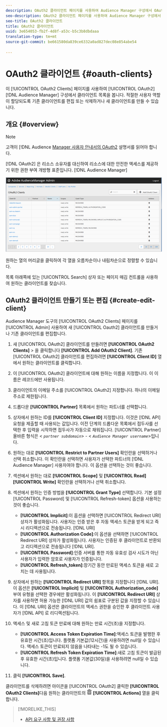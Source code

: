 ```yaml
---
description: OAuth2 클라이언트 페이지를 사용하여 Audience Manager 구성에서 OAuth2 클라이언트 목록을 봅니다. 적절한 사용자 역할이 할당되도록 기존 클라이언트를 편집 또는 삭제하거나 새 클라이언트를 만들 수 있습니다.
seo-description: OAuth2 클라이언트 페이지를 사용하여 Audience Manager 구성에서 OAuth2 클라이언트 목록을 봅니다. 적절한 사용자 역할이 할당되도록 기존 클라이언트를 편집 또는 삭제하거나 새 클라이언트를 만들 수 있습니다.
seo-title: OAuth2 클라이언트
title: OAuth2 클라이언트
uuid: 3e654053-fb2f-4d8f-a53c-b5c3b8dbdaaa
translation-type: tm+mt
source-git-commit: be661580da839ce6332a0ad827dec08e854abe54

---
```



# OAuth2 클라이언트 {#oauth-clients}

이 [!UICONTROL OAuth2 Clients] 페이지를 사용하여 [!UICONTROL OAuth2] [!DNL Audience Manager] 구성에서 클라이언트 목록을 봅니다. 적절한 사용자 역할이 할당되도록 기존 클라이언트를 편집 또는 삭제하거나 새 클라이언트를 만들 수 있습니다.

## 개요 {#overview}

<!-- c_oauth.xml -->

>[!NOTE]
>
>고객이 [!DNL Audience [Manager 사용자 안내서의 OAuth2](https://docs.adobe.com/content/help/en/audience-manager/user-guide/api-and-sdk-code/rest-apis/aam-api-getting-started.html#oauth) 설명서를 읽어야 합니다.

[!DNL OAuth2] 은 리소스 소유자를 대신하여 리소스에 대한 안전한 액세스를 제공하기 위한 권한 부여 개방형 표준입니다. [!DNL Audience Manager]

![](assets/oauth.png)

원하는 열의 머리글을 클릭하여 각 열을 오름차순이나 내림차순으로 정렬할 수 있습니다.

목록 아래쪽에 있는 [!UICONTROL Search] 상자 또는 페이지 매김 컨트롤을 사용하여 원하는 클라이언트를 찾습니다.

## OAuth2 클라이언트 만들기 또는 편집 {#create-edit-client}

<!-- t_create_edit_auth.xml -->

Audience Manager 도구의 [!UICONTROL OAuth2 Clients] 페이지를 [!UICONTROL Admin] 사용하여 새 [!UICONTROL Oauth2] 클라이언트를 만들거나 기존 클라이언트를 편집합니다.

1. 새 [!UICONTROL OAuth2] 클라이언트를 만들려면 **[!UICONTROL OAuth2 Clients]** &gt; 을 클릭합니다 **[!UICONTROL Add OAuth2 Client]**. 기존 [!UICONTROL OAuth2] 클라이언트를 편집하려면 **[!UICONTROL Client ID]** 열에서 원하는 클라이언트를 클릭합니다.
1. 이 [!UICONTROL OAuth2] 클라이언트에 대해 원하는 이름을 지정합니다. 이 이름은 레코드에만 사용됩니다.
1. 클라이언트의 이메일 주소를 [!UICONTROL OAuth2] 지정합니다. 하나의 이메일 주소로 제한됩니다.
1. 드롭다운 **[!UICONTROL Partner]** 목록에서 원하는 파트너를 선택합니다.
1. 상자에서 원하는 ID를 **[!UICONTROL Client ID]** 지정합니다. 이것은 [!DNL API] 요청을 제출할 때 사용되는 값입니다. 이전 단계의 드롭다운 목록에서 접두사를 선택한 후 입력을 시작하면 접두사가 자동으로 채워집니다. [!UICONTROL Partner] 올바른 형식은 &lt; *`partner subdomain`*&gt; - &lt; *`Audience Manager username`*&gt;입니다.
1. 원하는 대로 **[!UICONTROL Restrict to Partner Users]** 확인란을 선택하거나 선택 취소합니다. 이 확인란을 선택하면 사용자가 선택한 파트너의 [!DNL Audience Manager] 사용자여야 합니다. 이 옵션을 선택하는 것이 좋습니다.
1. 섹션에서 원하는 대로 **[!UICONTROL Scope]** 및 **[!UICONTROL Read]** **[!UICONTROL Write]** 확인란을 선택하거나 선택 취소합니다.
1. 섹션에서 원하는 인증 방법을 **[!UICONTROL Grant Type]** 선택합니다. 기본 설정 [!UICONTROL Password] 및 [!UICONTROL Refresh-token] 옵션을 사용하는 것이 좋습니다.

   * **[!UICONTROL Implicit]**:이 옵션을 선택하면 [!UICONTROL Redirect URI] 상자가 활성화됩니다. 사용자는 인증 받은 후 자동 액세스 토큰을 받게 되고 즉시 리디렉션으로 전송됩니다. [!DNL URI]
   * **[!UICONTROL Authorization Code]**:이 옵션을 선택하면 [!UICONTROL Redirect URI] 상자가 활성화됩니다. 사용자는 인증된 후 클라이언트로 반환되고 리디렉션으로 전송됩니다 [!DNL URI].
   * **[!UICONTROL Password]**:인증 서버를 통한 자동 유효성 검사 시도가 아닌 사용자가 입력한 암호로 사용자가 인증됩니다.
   * **[!UICONTROL Refresh_token]**:장기간 동안 만료된 액세스 토큰을 새로 고치는 데 사용됩니다.

1. 상자에서 원하는 **[!UICONTROL Redirect URI]** 항목을 지정합니다 [!DNL URI]. 이 옵션은 **[!UICONTROL Implicit]** 및 **[!UICONTROL Authorization_code]** 부여 유형을 선택한 경우에만 활성화됩니다. 이 **[!UICONTROL Redirect URI]** 상자를 사용하면 허용 가능한 [!DNL URI] 값의 쉼표로 구분된 값을 지정할 수 있습니다. 이 [!DNL URI] 옵션은 클라이언트의 액세스 권한을 승인한 후 클라이언트 사용자가 [!DNL API] 로 리디렉션됩니다.
1. 액세스 및 새로 고침 토큰 만료에 대해 원하는 만료 시간(초)을 지정합니다.

   * **[!UICONTROL Access Token Expiration Time]**:액세스 토큰을 발행한 후 유효한 시간(초)입니다. 플랫폼 기본값(12시간)을 사용하려면 null일 수 있습니다. 액세스 토큰이 만료되지 않음을 나타내는 -1도 될 수 있습니다.
   * **[!UICONTROL Refresh Token Expiration Time]**:새로 고침 토큰이 발급된 후 유효한 시간(초)입니다. 플랫폼 기본값(30일)을 사용하려면 null일 수 있습니다.

1. 클릭 **[!UICONTROL Save]**.

클라이언트를 삭제하려면 아이콘을 [!UICONTROL OAuth2] 클릭한 **[!UICONTROL OAuth2 Clients]**&#x200B;다음 원하는 클라이언트의 ![](assets/icon_delete.png) **[!UICONTROL Actions]** 열을 클릭합니다.

>[!MORELIKE_THIS]
>
>* [API 요구 사항 및 권장 사항](../admin-oauth2/aam-admin-api-requirements.md)

